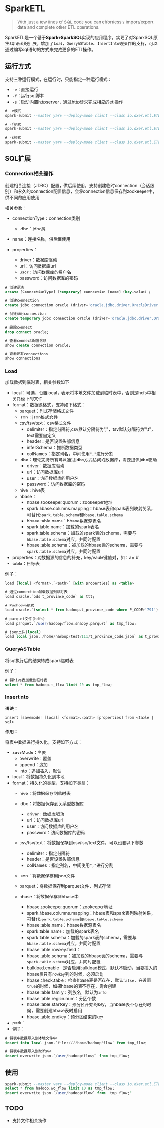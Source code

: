 # SparkETL
> With just a few lines of SQL code you can effortlessly import/export data and complete other ETL operations.

SparkETL是一个基于**Spark+SparkSQL**实现的应用程序，实现了对SparkSQL原生sql语法的扩展，增加了`Load`，`QueryASTable`、`InsertInto`等操作的支持，可以通过编写sql语句的方式来完成更多的ETL操作。

##  运行方式

支持三种运行模式，在运行时，只能指定一种运行模式：

- `-e`：直接运行
- `-f`：运行sql脚本
- `-s`：启动内置httpserver，通过http请求完成相应的etl操作

```sql
# -e模式
spark-submit --master yarn --deploy-mode client --class io.dxer.etl.ETLApp /home/hadoop/app/sparketl-1.0-SNAPSHOT.jar -e "select phone from t_app_userinfo as user;"

# -f模式
spark-submit --master yarn --deploy-mode client --class io.dxer.etl.ETLApp /home/hadoop/app/sparketl-1.0-SNAPSHOT.jar -f /home/hadoop/app/etl.sql

# -s模式
spark-submit --master yarn --deploy-mode client --class io.dxer.etl.ETLApp /home/hadoop/app/sparketl-1.0-SNAPSHOT.jar -s -p 8099
```

## SQL扩展

### Connection相关操作
创建相关连接（JDBC）配置，供后续使用，支持创建临时connection（会话级别）和永久的connection配置信息，会将connection信息保存到zookeeper中，供不同的应用使用

相关参数：

- connectionType：connection类别
  - jdbc：jdbc类

- name：连接名称，供后面使用
- properties：
  - driver：数据库驱动
  - url：访问数据库url
  - user：访问数据库的用户名
  - password：访问数据库的密码


```sql
# 创建语法
create [ConnectionType] [temporary] connection [name] (key=value）;

# 创建connection
create jdbc connection oracle (driver='oracle.jdbc.driver.OracleDriver', url='jdbc:oracle:thin:@192.168.1.101:1521:dcdb', user='test', password='test'）;

# 创建临时connection
create temporary jdbc connection oracle (driver='oracle.jdbc.driver.OracleDriver', url='jdbc:oracle:thin:@192.168.132.149:1521:dcdb', user='admin', password='admin'）;

# 删除connect
drop connect oracle;

# 查看connect配置信息
show create connection oracle;

# 查看所有connections
show connections;
```



###  Load

加载数据到临时表，相关参数如下

- local：可选，设置local，表示将本地文件加载到临时表中，否则是hdfs中相关路径下的文件
- format：数据源格式，支持如下格式：
  - parquet：列式存储格式文件
  - json：json格式文件
  - csv/tsv/text：csv格式文件
    - delimiter：指定分隔符,csv默认分隔符为","，tsv默认分隔符为"\t"，text需要自定义
    - header：是否设置头部信息
    - inferSchema：推断数据类型
    - colNames：指定列名，中间使用`","`进行分割
  - jdbc：理论支持所有可以通过jdbc方式访问的数据库，需要提供jdbc驱动
    - driver：数据库驱动
    - url：访问数据库url
    - user：访问数据库的用户名
    - password：访问数据库的密码
  - hive：hive表
  - hbase：
    - hbase.zookeeper.quorum：zookeeper地址
    - spark.hbase.columns.mapping：hbase表和spark表列映射关系，可替代`spark.table.schema`和`hbase.table.schema`
    - hbase.table.name：hbase数据源表名
    - spark.table.name：加载的spark表名
    - spark.table.schema：加载的spark表的schema，需要与`hbase.table.schema`对应，并同时配置
    - hbase.table.schema：被加载的hbase表的schema，需要与`spark.table.schema`对应，并同时配置
- properties：对数据源的信息的补充，key/vaule键值对，如：a='b'
- table：目标表

例子：

```sql
load [local] <format>.`<path>` [with properties] as <table> 

# 通过connection加载数据到临时表
load oracle.`ods.t_province_code` as ttt;

# Pushdown模式
load oracle.`(select * from hadoop.t_province_code where P_CODE>'791') t_province_code_alias` as t_province_code;

# parquet文件(hdfs)
load parquet.`/user/hadoop/flow.snappy.parquet` as tmp_flow;

# json文件(local)
load local json.`/home/hadoop/test/111/t_province_code.json` as t_province_code;
```



### QueryASTable

将sql执行后的结果转成spark临时表

例子：

```sql
# 将hive表加载到临时表
select * from hadoop.t_flow limit 10 as tmp_flow;
```



### InsertInto

**语法：**

```mssql
insert [savemode] [local] <format>.<path> [properties] from <table | sql>
```

**作用：**

将表中数据进行持久化，支持如下方式：

- saveMode：主要
  - overwrite：覆盖
  - append：追加
  - into：追加插入，默认
- local：将数据持久化到本地
- format：持久化的类型，支持如下类型：
  - hive：将数据保存到临时表
  - jdbc：将数据保存到关系型数据库
    - driver：数据库驱动
    - url：访问数据库url
    - user：访问数据库的用户名
    - password：访问数据库的密码
  - csv/tsv/text：将数据保存到csv/tsc/text文件，可以设置以下参数
    - delimiter：指定分隔符
    - header：是否设置头部信息
    - colNames：指定列名，中间使用`","`进行分割
  - json：将数据保存到json文件
  - parquet：将数据保存到parquet文件，列式存储
  - hbase：将数据保存到hbase中

    - hbase.zookeeper.quorum：zookeeper地址
    - spark.hbase.columns.mapping：hbase表和spark表列映射关系，可替代`spark.table.schema`和`hbase.table.schema`
    - hbase.table.name：hbase数据源表名
    - spark.table.name：加载的spark表名
    - spark.table.schema：加载的spark表的schema，需要与`hbase.table.schema`对应，并同时配置
    - hbase.table.rowkey.field：
    - hbase.table.schema：被加载的hbase表的schema，需要与`spark.table.schema`对应，并同时配置
    - bulkload.enable：是否启用bulkload模式，默认不启动，当要插入的hbase表只有`rowkey`列的时候，必须启动
    - hbase.check.table：检查hbase表是否存在，默认`false`，在设置`true`的时候，如果hbase的表不存在，则会创建
    - hbase.table.family：列族名，默认为`info`
    - hbase.table.region.num：分区个数
    - hbase.table.startkey：预分区开始的key，当hbase表不存在的时候，需要创建hbase表时启用
    - hbase.table.endkey：预分区结束的key
- path：
- 
    例子：

```sql
# 将表中数据导入到本地文件中
insert into local json.`file:////home/hadoop/flow` from tmp_flow;

# 将表中数据导入到hdfs中
insert overwrite json.`/user/hadoop/flow/` from tmp_flow;

```


## 使用

```sql
spark-submit --master yarn --deploy-mode client --class io.dxer.etl.ETLApp /home/hadoop/app/sparketl-1.0-SNAPSHOT.jar -e "
select * from hadoop.wo_flow limit 10 as tmp_flow;
insert overwrite json.`/user/hadoop/flow` from  tmp_flow;"
```

## TODO
- 支持文件相关操作

